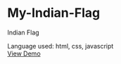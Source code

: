 # My-Indian-Flag
Indian Flag

 Language used: html, css, javascript
 <br>
 <a href="https://abhinandanraj.github.io/My-Indian-Flag/">View Demo</a>
 
